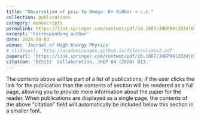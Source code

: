 ```yaml
---
title: "Observation of psip to Omega- K+ Xi0bar + c.c."
collection: publications
category: manuscripts
permalink: https://link.springer.com/content/pdf/10.1007/JHEP04(2024)013.pdf
excerpt: 'Corresponding author'
date: 2024-04-03
venue: 'Journal of High Energy Physics'
# slidesurl: 'http://academicpages.github.io/files/slides2.pdf'
paperurl: 'https://link.springer.com/content/pdf/10.1007/JHEP04(2024)013.pdf'
citation: 'BESIII  Collaboration, JHEP 04 (2024) 013.'
---
```


The contents above will be part of a list of publications, if the user clicks the link for the publication than the contents of section will be rendered as a full page, allowing you to provide more information about the paper for the reader. When publications are displayed as a single page, the contents of the above "citation" field will automatically be included below this section in a smaller font.
